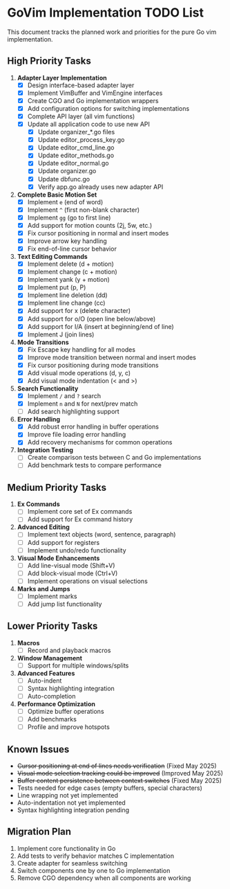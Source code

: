 # GoVim Implementation TODO List

This document tracks the planned work and priorities for the pure Go vim implementation.

## High Priority Tasks

1. **Adapter Layer Implementation**
   - [x] Design interface-based adapter layer
   - [x] Implement VimBuffer and VimEngine interfaces
   - [x] Create CGO and Go implementation wrappers
   - [x] Add configuration options for switching implementations
   - [x] Complete API layer (all vim functions)
   - [x] Update all application code to use new API
     - [x] Update organizer_*.go files
     - [x] Update editor_process_key.go
     - [x] Update editor_cmd_line.go
     - [x] Update editor_methods.go
     - [x] Update editor_normal.go
     - [x] Update organizer.go
     - [x] Update dbfunc.go
     - [x] Verify app.go already uses new adapter API

2. **Complete Basic Motion Set**
   - [x] Implement `e` (end of word)
   - [x] Implement `^` (first non-blank character)
   - [x] Implement `gg` (go to first line)
   - [x] Add support for motion counts (2j, 5w, etc.)
   - [x] Fix cursor positioning in normal and insert modes
   - [x] Improve arrow key handling
   - [x] Fix end-of-line cursor behavior

3. **Text Editing Commands**
   - [x] Implement delete (d + motion)
   - [x] Implement change (c + motion)
   - [x] Implement yank (y + motion)
   - [x] Implement put (p, P)
   - [x] Implement line deletion (dd)
   - [x] Implement line change (cc)
   - [x] Add support for x (delete character)
   - [x] Add support for o/O (open line below/above)
   - [x] Add support for I/A (insert at beginning/end of line)
   - [x] Implement J (join lines)

4. **Mode Transitions**
   - [x] Fix Escape key handling for all modes
   - [x] Improve mode transition between normal and insert modes
   - [x] Fix cursor positioning during mode transitions
   - [x] Add visual mode operations (d, y, c)
   - [x] Add visual mode indentation (< and >)

5. **Search Functionality**
   - [x] Implement `/` and `?` search
   - [x] Implement `n` and `N` for next/prev match
   - [ ] Add search highlighting support

6. **Error Handling**
   - [x] Add robust error handling in buffer operations
   - [x] Improve file loading error handling
   - [x] Add recovery mechanisms for common operations

7. **Integration Testing**
   - [ ] Create comparison tests between C and Go implementations
   - [ ] Add benchmark tests to compare performance

## Medium Priority Tasks

1. **Ex Commands**
   - [ ] Implement core set of Ex commands
   - [ ] Add support for Ex command history

2. **Advanced Editing**
   - [ ] Implement text objects (word, sentence, paragraph)
   - [ ] Add support for registers
   - [ ] Implement undo/redo functionality

3. **Visual Mode Enhancements**
   - [ ] Add line-visual mode (Shift+V)
   - [ ] Add block-visual mode (Ctrl+V)
   - [ ] Implement operations on visual selections

4. **Marks and Jumps**
   - [ ] Implement marks
   - [ ] Add jump list functionality

## Lower Priority Tasks

1. **Macros**
   - [ ] Record and playback macros

2. **Window Management**
   - [ ] Support for multiple windows/splits

3. **Advanced Features**
   - [ ] Auto-indent
   - [ ] Syntax highlighting integration
   - [ ] Auto-completion

4. **Performance Optimization**
   - [ ] Optimize buffer operations
   - [ ] Add benchmarks
   - [ ] Profile and improve hotspots

## Known Issues

- ~~Cursor positioning at end of lines needs verification~~ (Fixed May 2025)
- ~~Visual mode selection tracking could be improved~~ (Improved May 2025)
- ~~Buffer content persistence between context switches~~ (Fixed May 2025)
- Tests needed for edge cases (empty buffers, special characters)
- Line wrapping not yet implemented
- Auto-indentation not yet implemented
- Syntax highlighting integration pending

## Migration Plan

1. Implement core functionality in Go
2. Add tests to verify behavior matches C implementation
3. Create adapter for seamless switching
4. Switch components one by one to Go implementation 
5. Remove CGO dependency when all components are working